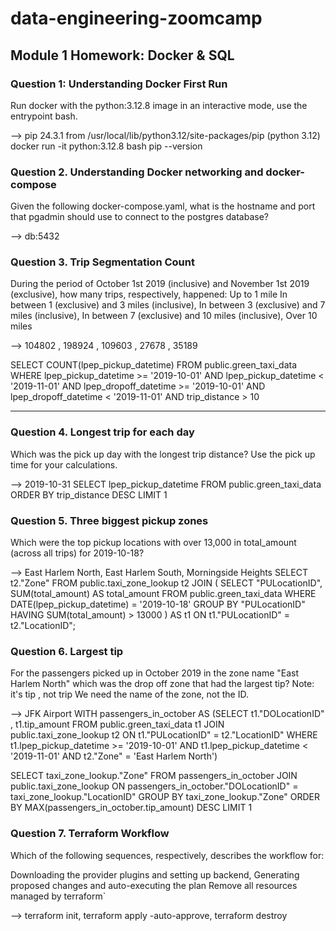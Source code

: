 # data-engineering-zoomcamp

## Module 1 Homework: Docker & SQL

### Question 1: Understanding Docker First Run
Run docker with the python:3.12.8 image in an interactive mode, use the entrypoint bash.

--> pip 24.3.1 from /usr/local/lib/python3.12/site-packages/pip (python 3.12)
    docker run -it python:3.12.8 bash
    pip --version

### Question 2. Understanding Docker networking and docker-compose
Given the following docker-compose.yaml, what is the hostname and port that pgadmin should use to connect to the postgres database?

--> db:5432


### Question 3. Trip Segmentation Count
During the period of October 1st 2019 (inclusive) and November 1st 2019 (exclusive), how many trips, respectively, happened:
Up to 1 mile
In between 1 (exclusive) and 3 miles (inclusive),
In between 3 (exclusive) and 7 miles (inclusive),
In between 7 (exclusive) and 10 miles (inclusive),
Over 10 miles

--> 104802 , 198924 , 109603 , 27678 , 35189

SELECT COUNT(lpep_pickup_datetime)
FROM public.green_taxi_data
WHERE lpep_pickup_datetime >= '2019-10-01'
  AND lpep_pickup_datetime < '2019-11-01'
  AND lpep_dropoff_datetime >= '2019-10-01'
  AND lpep_dropoff_datetime < '2019-11-01'
  AND trip_distance > 10

-------------------------------------------------------------

### Question 4. Longest trip for each day
Which was the pick up day with the longest trip distance? Use the pick up time for your calculations.

--> 2019-10-31
SELECT lpep_pickup_datetime
FROM public.green_taxi_data
ORDER BY trip_distance DESC 
LIMIT 1

### Question 5. Three biggest pickup zones
Which were the top pickup locations with over 13,000 in total_amount (across all trips) for 2019-10-18?

--> East Harlem North, East Harlem South, Morningside Heights
SELECT t2."Zone"
FROM public.taxi_zone_lookup t2
JOIN (
    SELECT "PULocationID", SUM(total_amount) AS total_amount
    FROM public.green_taxi_data
    WHERE DATE(lpep_pickup_datetime) = '2019-10-18'
    GROUP BY "PULocationID"
    HAVING SUM(total_amount) > 13000
) AS t1
ON t1."PULocationID" = t2."LocationID";



### Question 6. Largest tip
For the passengers picked up in October 2019 in the zone name "East Harlem North" which was the drop off zone that had the largest tip?
Note: it's tip , not trip
We need the name of the zone, not the ID.

 <!-- East Harlem North
SELECT MAX(tip_amount) from public.green_taxi_data t1
JOIN public.taxi_zone_lookup t2
ON t1."PULocationID" = t2."LocationID" AND t1."DOLocationID" = t2."LocationID"
WHERE t1.lpep_pickup_datetime >= '2019-10-01'
AND  t1.lpep_pickup_datetime < '2019-11-01'
AND t2."Zone" = 'East Harlem North'  "old Answer" -->

--> JFK Airport
WITH passengers_in_october AS (SELECT t1."DOLocationID" , t1.tip_amount
FROM public.green_taxi_data t1
JOIN public.taxi_zone_lookup t2
ON t1."PULocationID" = t2."LocationID"
WHERE t1.lpep_pickup_datetime >= '2019-10-01'
AND  t1.lpep_pickup_datetime < '2019-11-01'
AND t2."Zone" = 'East Harlem North')

SELECT taxi_zone_lookup."Zone"
FROM passengers_in_october
JOIN public.taxi_zone_lookup 
ON passengers_in_october."DOLocationID" = taxi_zone_lookup."LocationID"
GROUP BY taxi_zone_lookup."Zone"
ORDER BY MAX(passengers_in_october.tip_amount) DESC
LIMIT 1

### Question 7. Terraform Workflow
Which of the following sequences, respectively, describes the workflow for:

Downloading the provider plugins and setting up backend,
Generating proposed changes and auto-executing the plan
Remove all resources managed by terraform`

--> terraform init, terraform apply -auto-approve, terraform destroy
